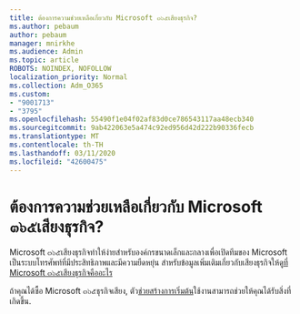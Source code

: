 ```yaml
---
title: ต้องการความช่วยเหลือเกี่ยวกับ Microsoft ๓๖๕เสียงธุรกิจ?
ms.author: pebaum
author: pebaum
manager: mnirkhe
ms.audience: Admin
ms.topic: article
ROBOTS: NOINDEX, NOFOLLOW
localization_priority: Normal
ms.collection: Adm_O365
ms.custom:
- "9001713"
- "3795"
ms.openlocfilehash: 55490f1e04f02af83d0ce786543117aa48ecb340
ms.sourcegitcommit: 9ab422063e5a474c92ed956d42d222b90336fecb
ms.translationtype: MT
ms.contentlocale: th-TH
ms.lasthandoff: 03/11/2020
ms.locfileid: "42600475"
---
```

# <a name="need-help-with-microsoft-365-business-voice"></a>ต้องการความช่วยเหลือเกี่ยวกับ Microsoft ๓๖๕เสียงธุรกิจ?

Microsoft ๓๖๕เสียงธุรกิจทำให้ง่ายสำหรับองค์กรขนาดเล็กและกลางเพื่อเปิดทีมของ Microsoft เป็นระบบโทรศัพท์ที่มีประสิทธิภาพและมีความยืดหยุ่น สำหรับข้อมูลเพิ่มเติมเกี่ยวกับเสียงธุรกิจให้ดู[ที่ Microsoft ๓๖๕เสียงธุรกิจคืออะไร](https://docs.microsoft.com/microsoftteams/business-voice/whats-business-voice)

ถ้าคุณได้ซื้อ Microsoft ๓๖๕ธุรกิจเสียง, ตัว[ช่วยสร้างการเริ่มต้น](https://docs.microsoft.com/microsoftteams/business-voice/use-getting-started-wizard)ใช้งานสามารถช่วยให้คุณได้รับสิ่งที่เกิดขึ้น. 
